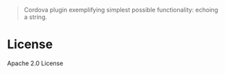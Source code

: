 > Cordova plugin exemplifying simplest possible functionality: echoing a
> string.

# License

Apache 2.0 License
